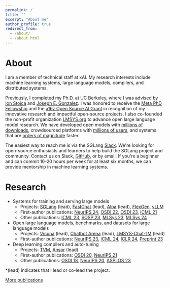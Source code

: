 ```yaml
---
permalink: /
title: ""
excerpt: "About me"
author_profile: true
redirect_from: 
  - /about/
  - /about.html
---
```


# About
I am a member of technical staff at xAI. My research interests include machine learning systems, large language models, compilers, and distributed systems.

Previously, I completed my Ph.D. at UC Berkeley, where I was advised by [Ion Stoica](https://people.eecs.berkeley.edu/~istoica/) and [Joseph E. Gonzalez](https://people.eecs.berkeley.edu/~jegonzal/).
I was honored to receive the [Meta PhD Fellowship](https://research.facebook.com/fellows/zheng-lianmin/) and the [a16z Open Source AI Grant](https://a16z.com/announcing-our-latest-open-source-ai-grants/) in recognition of my innovative research and impactful open-source projects. I also co-founded the non-profit organization [LMSYS.org](https://lmsys.org/) to advance open large language model research. We have developed open models with <u>millions of downloads</u>, crowdsourced platforms with <u>millions of users</u>, and systems that are <u>orders of magnitude</u> faster.

The easiest way to reach me is via the SGLang [Slack](https://join.slack.com/t/sgl-fru7574/shared_invite/zt-2um0ad92q-LkU19KQTxCGzlCgRiOiQEw). We're looking for open-source enthusiasts and learners to help build the SGLang project and community. Contact us on Slack, [GitHub](https://github.com/sgl-project/sglang/tree/main), or by email. If you're a beginner and can commit 10-20 hours per week for at least six months, we can provide mentorship in machine learning systems.

# Research
- Systems for training and serving large models
   - Projects: [SGLang](https://github.com/sgl-project/sglang/tree/main) (lead), [FastChat](https://github.com/lm-sys/FastChat) (lead), [Alpa](https://github.com/alpa-projects/alpa) (lead), [FlexGen](https://github.com/FMInference/FlexGen), [vLLM](https://github.com/vllm-project/vllm)
   - First-author publications: [NeurIPS 24](https://arxiv.org/abs/2312.07104), [OSDI 22](https://arxiv.org/abs/2201.12023), [OSDI 23](https://arxiv.org/abs/2302.11665), [ICML 21](https://arxiv.org/abs/2104.14129)
   - Other publications: [ICML 23](https://arxiv.org/abs/2303.06865), [SOSP 23](https://arxiv.org/abs/2309.06180), [MLSys 23](https://arxiv.org/abs/2211.05322), [MLSys 24](https://arxiv.org/abs/2311.03285)
- Open large language models, benchmarks, and datasets for large language models
   - Projects: [Vicuna](https://lmsys.org/blog/2023-03-30-vicuna/) (lead), [Chatbot Arena](https://chat.lmsys.org/) (lead), [LMSYS-Chat-1M](https://huggingface.co/datasets/lmsys/lmsys-chat-1m) (lead)
   - First-author publications: [NeurIPS 23](https://arxiv.org/abs/2306.05685), [ICML 24](https://arxiv.org/abs/2403.04132), [ICLR 24](https://arxiv.org/abs/2309.11998), [Preprint 23](https://arxiv.org/abs/2311.04850)
- Deep learning compilers and auto-tuning
   - Projects: [TVM](https://tvm.apache.org/), [Ansor](https://tvm.apache.org/docs/how_to/tune_with_autoscheduler/index.html) (lead)
   - First-author publications: [OSDI 20](https://arxiv.org/abs/2006.06762), [NeurIPS 21](https://datasets-benchmarks-proceedings.neurips.cc/paper/2021/hash/a684eceee76fc522773286a895bc8436-Abstract-round1.html)
   - Other publications: [OSDI 18](https://arxiv.org/abs/1802.04799), [NeurIPS 20](https://arxiv.org/pdf/1805.08166.pdf), [ASPLOS 23](https://arxiv.org/abs/2207.04296)

\*(lead) indicates that I lead or co-lead the project.

[More publications](https://lmzheng.net/publications/)
